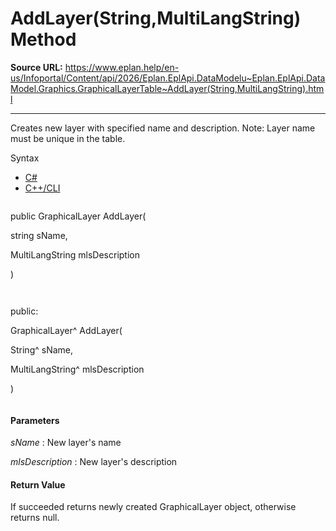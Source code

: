 # AddLayer(String,MultiLangString) Method

**Source URL:** https://www.eplan.help/en-us/Infoportal/Content/api/2026/Eplan.EplApi.DataModelu~Eplan.EplApi.DataModel.Graphics.GraphicalLayerTable~AddLayer(String,MultiLangString).html

---

Creates new layer with specified name and description. Note: Layer name must be unique in the table.

Syntax

- [C#](#i-syntax-CS)
- [C++/CLI](#i-syntax-CPP2005)

```
```
public GraphicalLayer AddLayer( 

   string sName,

   MultiLangString mlsDescription

)
```
```

```
```
public:

GraphicalLayer^ AddLayer( 

   String^ sName,

   MultiLangString^ mlsDescription

)
```
```

#### Parameters

*sName*
:   New layer's name

*mlsDescription*
:   New layer's description

#### Return Value

If succeeded returns newly created GraphicalLayer object, otherwise returns null.
